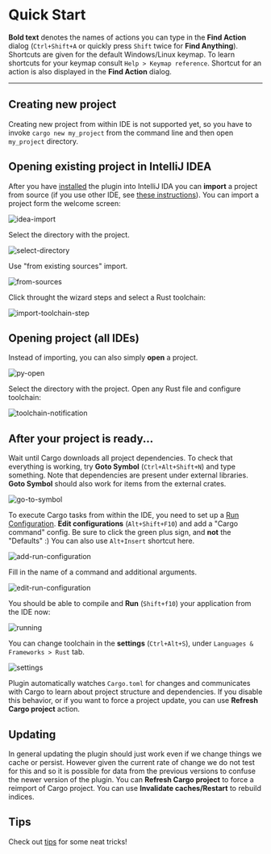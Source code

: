 # Quick Start

**Bold text** denotes the names of actions you can type in the **Find Action**
  dialog (`Ctrl+Shift+A` or quickly press `Shift` twice for **Find Anything**).
  Shortcuts are given for the default Windows/Linux keymap. To learn shortcuts
  for your keymap consult `Help > Keymap reference`. Shortcut for an action is
  also displayed in the **Find Action** dialog.

--------------------------------------------------------------------------------

## Creating new project

Creating new project from within IDE is not supported yet, so you have to invoke
`cargo new my_project` from the command line and then open `my_project` directory.

## Opening existing project in IntelliJ IDEA

After you have
[installed](https://github.com/intellij-rust/intellij-rust#installation) the
plugin into IntelliJ IDA you can **import** a project from source (if you use
other IDE, see [these instructions](#opening-project-all-ides)). You can import a project form
the welcome screen:

![idea-import](https://cloud.githubusercontent.com/assets/1711539/14211294/e0ce72c8-f835-11e5-9bfd-061098d70243.png)

Select the directory with the project.

![select-directory](https://cloud.githubusercontent.com/assets/1711539/14491098/85f750f6-017f-11e6-81ec-f1fcab920c8f.png)

Use "from existing sources" import.

![from-sources](https://cloud.githubusercontent.com/assets/1711539/14491096/85f346f0-017f-11e6-8f68-138a65d2cfb9.png)

Click throught the wizard steps and select a Rust toolchain:

![import-toolchain-step](https://cloud.githubusercontent.com/assets/1711539/14824500/ef917078-0bde-11e6-9d8f-802e6065fad5.png)

## Opening project (all IDEs)

Instead of importing, you can also simply **open** a project.

![py-open](https://cloud.githubusercontent.com/assets/1711539/14491095/85f23ea4-017f-11e6-9809-fb4c7cbb248e.png)

Select the directory with the project. Open any Rust file and configure toolchain:

![toolchain-notification](https://cloud.githubusercontent.com/assets/1711539/14825248/c6d42ed4-0be1-11e6-96f7-01c76e4cdf10.png)

## After your project is ready...


Wait until Cargo downloads all project dependencies. To check that everything is
working, try **Goto Symbol** (`Ctrl+Alt+Shift+N`) and type something. Note that
dependencies are present under external libraries. **Goto Symbol** should also
work for items from the external crates.

![go-to-symbol](https://cloud.githubusercontent.com/assets/1711539/14491412/44200bd0-0181-11e6-9587-10e4a07fa961.png)

To execute Cargo tasks from within the IDE, you need to set up a [Run
Configuration](https://www.jetbrains.com/idea/help/creating-and-editing-run-debug-configurations.html).
**Edit configurations** (`Alt+Shift+F10`) and add a "Cargo command" config. Be
sure to click the green plus sign, and **not** the "Defaults" :) You can also
use `Alt+Insert` shortcut here.

![add-run-configuration](https://cloud.githubusercontent.com/assets/1711539/14211919/33d29e60-f839-11e5-8c08-c8d09cbbf4ee.png)

Fill in the name of a command and additional arguments.

![edit-run-configuration](https://cloud.githubusercontent.com/assets/1711539/14211918/33ce8e56-f839-11e5-92c2-8c96bf365699.png)

You should be able to compile and **Run** (`Shift+f10`) your application from the IDE now:

![running](https://cloud.githubusercontent.com/assets/1711539/14211917/33cb0c54-f839-11e5-8026-d4fd7a7b44fd.png)

You can change toolchain in the **settings** (`Ctrl+Alt+S`), under `Languages &
Frameworks > Rust` tab.

![settings](https://cloud.githubusercontent.com/assets/1711539/14491097/85f717d0-017f-11e6-98d6-0f60ee0e2016.png)

Plugin automatically watches `Cargo.toml` for changes and communicates with
Cargo to learn about project structure and dependencies. If you disable this
behavior, or if you want to force a project update, you can use **Refresh Cargo
project** action.

## Updating

In general updating the plugin should just work even if we change things we
cache or persist. However given the current rate of change we do not test for
this and so it is possible for data from the previous versions to confuse the
newer version of the plugin. You can **Refresh Cargo project** to force a
reimport of Cargo project. You can use **Invalidate caches/Restart** to rebuild
indices.

## Tips

Check out [tips](Tips.md) for some neat tricks!

